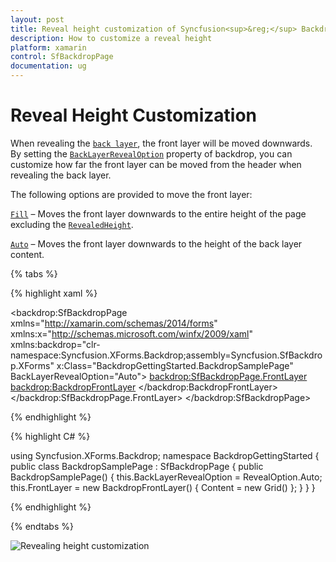 ```yaml
---
layout: post
title: Reveal height customization of Syncfusion<sup>&reg;</sup> Backdrop Page
description: How to customize a reveal height
platform: xamarin
control: SfBackdropPage
documentation: ug
---
```


# Reveal Height Customization

When revealing the [`back layer`](https://help.syncfusion.com/xamarin/sfbackdroppage/getting-started#reveal-and-conceal-the-back-layer), the front layer will be moved downwards. By setting the [`BackLayerRevealOption`](https://help.syncfusion.com/cr/xamarin/Syncfusion.XForms.Backdrop.SfBackdropPage.html#Syncfusion_XForms_Backdrop_SfBackdropPage_BackLayerRevealOption) property of backdrop, you can customize how far the front layer can be moved from the header when revealing the back layer.

The following options are provided to move the front layer:

[`Fill`](https://help.syncfusion.com/cr/xamarin/Syncfusion.XForms.Backdrop.RevealOption.html#Syncfusion_XForms_Backdrop_RevealOption_Fill) – Moves the front layer downwards to the entire height of the page excluding the [`RevealedHeight`](https://help.syncfusion.com/cr/xamarin/Syncfusion.XForms.Backdrop.BackdropFrontLayer.html#Syncfusion_XForms_Backdrop_BackdropFrontLayer_RevealedHeight).

[`Auto`](https://help.syncfusion.com/cr/xamarin/Syncfusion.XForms.Backdrop.RevealOption.html#Syncfusion_XForms_Backdrop_RevealOption_Auto) – Moves the front layer downwards to the height of the back layer content.

{% tabs %} 

{% highlight xaml %} 

<?xml version="1.0" encoding="UTF-8"?>
<backdrop:SfBackdropPage
    xmlns="http://xamarin.com/schemas/2014/forms"
    xmlns:x="http://schemas.microsoft.com/winfx/2009/xaml"
    xmlns:backdrop="clr-namespace:Syncfusion.XForms.Backdrop;assembly=Syncfusion.SfBackdrop.XForms"
    x:Class="BackdropGettingStarted.BackdropSamplePage"
	BackLayerRevealOption="Auto">
	<backdrop:SfBackdropPage.FrontLayer>
        <backdrop:BackdropFrontLayer>
            <Grid />
        </backdrop:BackdropFrontLayer>
    </backdrop:SfBackdropPage.FrontLayer>
</backdrop:SfBackdropPage>


{% endhighlight %}

{% highlight C# %} 

using Syncfusion.XForms.Backdrop;
namespace BackdropGettingStarted
{
    public class BackdropSamplePage : SfBackdropPage
    {
        public BackdropSamplePage()
        {
            this.BackLayerRevealOption = RevealOption.Auto;
            this.FrontLayer = new BackdropFrontLayer()
            {
                Content = new Grid()
            };
        }
    }
}

{% endhighlight %}

{% endtabs %}

![Revealing height customization](RevealingHeight_images/Revealing_height.jpg)